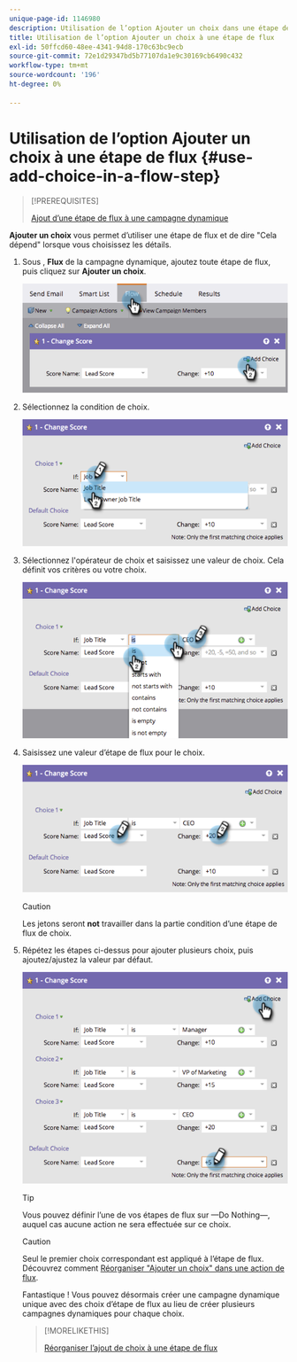 ```yaml
---
unique-page-id: 1146980
description: Utilisation de l’option Ajouter un choix dans une étape de flux - Documents Marketo - Documentation du produit
title: Utilisation de l’option Ajouter un choix à une étape de flux
exl-id: 50ffcd60-48ee-4341-94d8-170c63bc9ecb
source-git-commit: 72e1d29347bd5b77107da1e9c30169cb6490c432
workflow-type: tm+mt
source-wordcount: '196'
ht-degree: 0%

---
```


# Utilisation de l’option Ajouter un choix à une étape de flux {#use-add-choice-in-a-flow-step}

>[!PREREQUISITES]
>
>[Ajout d’une étape de flux à une campagne dynamique](/help/marketo/product-docs/core-marketo-concepts/smart-campaigns/flow-actions/add-a-flow-step-to-a-smart-campaign.md)

**Ajouter un choix** vous permet d’utiliser une étape de flux et de dire &quot;Cela dépend&quot; lorsque vous choisissez les détails.

1. Sous , **Flux** de la campagne dynamique, ajoutez toute étape de flux, puis cliquez sur **Ajouter un choix**.

   ![](assets/image2014-9-22-11-3a58-3a20.png)

1. Sélectionnez la condition de choix.

   ![](assets/image2014-9-22-11-3a58-3a50.png)

1. Sélectionnez l&#39;opérateur de choix et saisissez une valeur de choix. Cela définit vos critères ou votre choix.

   ![](assets/image2014-9-22-11-3a58-3a54.png)

1. Saisissez une valeur d’étape de flux pour le choix.

   ![](assets/image2014-9-22-11-3a58-3a57.png)

   >[!CAUTION]
   >
   >Les jetons seront **not** travailler dans la partie condition d’une étape de flux de choix.

1. Répétez les étapes ci-dessus pour ajouter plusieurs choix, puis ajoutez/ajustez la valeur par défaut.

   ![](assets/image2014-9-22-11-3a58-3a59.png)

   >[!TIP]
   >
   >Vous pouvez définir l’une de vos étapes de flux sur —Do Nothing—, auquel cas aucune action ne sera effectuée sur ce choix.

   >[!CAUTION]
   >
   >Seul le premier choix correspondant est appliqué à l’étape de flux. Découvrez comment  [Réorganiser &quot;Ajouter un choix&quot; dans une action de flux](/help/marketo/product-docs/core-marketo-concepts/smart-campaigns/flow-actions/reorder-add-choice-in-a-flow-step.md).

   Fantastique ! Vous pouvez désormais créer une campagne dynamique unique avec des choix d’étape de flux au lieu de créer plusieurs campagnes dynamiques pour chaque choix.

   >[!MORELIKETHIS]
   >
   >[Réorganiser l’ajout de choix à une étape de flux](/help/marketo/product-docs/core-marketo-concepts/smart-campaigns/flow-actions/reorder-add-choice-in-a-flow-step.md)
